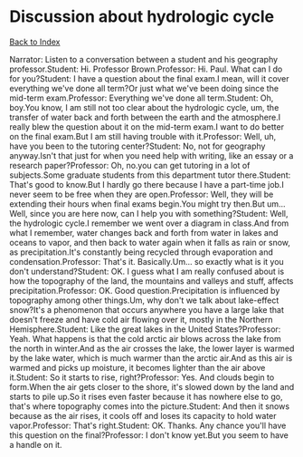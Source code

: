 # Discussion about hydrologic cycle
[Back to Index](https://github.com/windows10010/tpoExtractor/blog/master/README.md)

Narrator: Listen to a conversation between a student and his geography professor.Student: Hi. Professor Brown.Professor: Hi. Paul. What can I do for you?Student: I have a question about the final exam.I mean, will it cover everything we've done all term?Or just what we've been doing since the mid-term exam.Professor: Everything we've done all term.Student: Oh, boy.You know, I am still not too clear about the hydrologic cycle, um, the transfer of water back and forth between the earth and the atmosphere.I really blew the question about it on the mid-term exam.I want to do better on the final exam.But I am still having trouble with it.Professor: Well, uh, have you been to the tutoring center?Student: No, not for geography anyway.Isn't that just for when you need help with writing, like an essay or a research paper?Professor: Oh, no.you can get tutoring in a lot of subjects.Some graduate students from this department tutor there.Student: That's good to know.But I hardly go there because I have a part-time job.I never seem to be free when they are open.Professor: Well, they will be extending their hours when final exams begin.You might try then.But um... Well, since you are here now, can I help you with something?Student: Well, the hydrologic cycle.I remember we went over a diagram in class.And from what I remember, water changes back and forth from water in lakes and oceans to vapor, and then back to water again when it falls as rain or snow, as precipitation.It's constantly being recycled through evaporation and condensation.Professor: That's it. Basically.Um... so exactly what is it you don't understand?Student: OK. I guess what I am really confused about is how the topography of the land, the mountains and valleys and stuff, affects precipitation.Professor: OK. Good question.Precipitation is influenced by topography among other things.Um, why don't we talk about lake-effect snow?It's a phenomenon that occurs anywhere you have a large lake that doesn't freeze and have cold air flowing over it, mostly in the Northern Hemisphere.Student: Like the great lakes in the United States?Professor: Yeah. What happens is that the cold arctic air blows across the lake from the north in winter.And as the air crosses the lake, the lower layer is warmed by the lake water, which is much warmer than the arctic air.And as this air is warmed and picks up moisture, it becomes lighter than the air above it.Student: So it starts to rise, right?Professor: Yes. And clouds begin to form.When the air gets closer to the shore, it's slowed down by the land and starts to pile up.So it rises even faster because it has nowhere else to go, that's where topography comes into the picture.Student: And then it snows because as the air rises, it cools off and loses its capacity to hold water vapor.Professor: That's right.Student: OK. Thanks. Any chance you'll have this question on the final?Professor: I don't know yet.But you seem to have a handle on it. 
